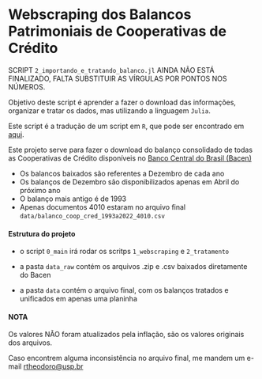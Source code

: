 # Webscraping dos Balancos Patrimoniais de Cooperativas de Crédito

SCRIPT `2_importando_e_tratando_balanco.jl` AINDA NÃO ESTÁ FINALIZADO, FALTA SUBSTITUIR AS VÍRGULAS POR PONTOS NOS NÚMEROS.


Objetivo deste script é aprender a fazer o download das informações, organizar e tratar os dados, mas utilizando a linguagem `Julia`.

Este script é a tradução de um script em `R`, que pode ser encontrado em [aqui](https://github.com/rtheodoro/webscraping-balancos-patrimoniais-de-coop-cred).

Este projeto serve para fazer o download do balanço consolidado de todas as Cooperativas de Crédito disponíveis no [Banco Central do Brasil (Bacen)](https://www.bcb.gov.br/acessoinformacao/legado?url=https:%2F%2Fwww4.bcb.gov.br%2Ffis%2Fcosif%2Fbalancetes.asp)

- Os balancos baixados são referentes a Dezembro de cada ano
- Os balanços de Dezembro são disponibilizados apenas em Abril do próximo ano
- O balanço mais antigo é de 1993
- Apenas documentos 4010 estaram no arquivo final `data/balanco_coop_cred_1993a2022_4010.csv`

#### Estrutura do projeto

- o script `0_main` irá rodar os scritps `1_webscraping` e `2_tratamento`

- a pasta `data_raw` contém os arquivos .zip e .csv baixados diretamente do Bacen

- a pasta `data` contém o arquivo final, com os balanços tratados e unificados em apenas uma planinha


#### NOTA

Os valores NÃO foram atualizados pela inflação, são os valores originais dos arquivos.

Caso encontrem alguma inconsistência no arquivo final, me mandem um e-mail rtheodoro@usp.br